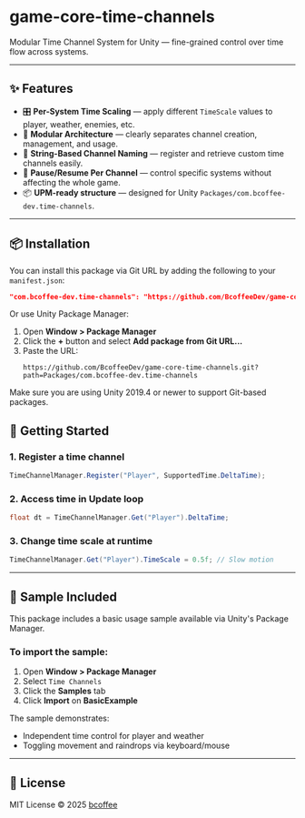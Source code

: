 # game-core-time-channels

Modular Time Channel System for Unity — fine-grained control over time flow across systems.

---

## ✨ Features

- 🎛 **Per-System Time Scaling** — apply different `TimeScale` values to player, weather, enemies, etc.
- 🧱 **Modular Architecture** — clearly separates channel creation, management, and usage.
- 🔑 **String-Based Channel Naming** — register and retrieve custom time channels easily.
- 🔄 **Pause/Resume Per Channel** — control specific systems without affecting the whole game.
- 📦 **UPM-ready structure** — designed for Unity `Packages/com.bcoffee-dev.time-channels`.

---

## 📦 Installation

You can install this package via Git URL by adding the following to your `manifest.json`:

```json
"com.bcoffee-dev.time-channels": "https://github.com/BcoffeeDev/game-core-time-channels.git?path=Packages/com.bcoffee-dev.time-channels"
```

Or use Unity Package Manager:

1. Open **Window > Package Manager**
2. Click the **+** button and select **Add package from Git URL...**
3. Paste the URL:
   ```
   https://github.com/BcoffeeDev/game-core-time-channels.git?path=Packages/com.bcoffee-dev.time-channels
   ```

Make sure you are using Unity 2019.4 or newer to support Git-based packages.

## 🚀 Getting Started

### 1. Register a time channel

```csharp
TimeChannelManager.Register("Player", SupportedTime.DeltaTime);
```

### 2. Access time in Update loop

```csharp
float dt = TimeChannelManager.Get("Player").DeltaTime;
```

### 3. Change time scale at runtime

```csharp
TimeChannelManager.Get("Player").TimeScale = 0.5f; // Slow motion
```

---

## 🧪 Sample Included

This package includes a basic usage sample available via Unity's Package Manager.

### To import the sample:

1. Open **Window > Package Manager**
2. Select `Time Channels`
3. Click the **Samples** tab
4. Click **Import** on **BasicExample**

The sample demonstrates:
- Independent time control for player and weather
- Toggling movement and raindrops via keyboard/mouse

---

## 📄 License

MIT License © 2025 [bcoffee](https://github.com/bcoffee0630)